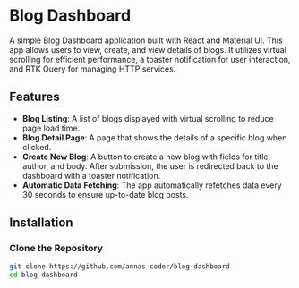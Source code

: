 # Blog Dashboard

A simple Blog Dashboard application built with React and Material UI. This app allows users to view, create, and view details of blogs. It utilizes virtual scrolling for efficient performance, a toaster notification for user interaction, and RTK Query for managing HTTP services.

## Features

- **Blog Listing**: A list of blogs displayed with virtual scrolling to reduce page load time.
- **Blog Detail Page**: A page that shows the details of a specific blog when clicked.
- **Create New Blog**: A button to create a new blog with fields for title, author, and body. After submission, the user is redirected back to the dashboard with a toaster notification.
- **Automatic Data Fetching**: The app automatically refetches data every 30 seconds to ensure up-to-date blog posts.

## Installation

### Clone the Repository

```bash
git clone https://github.com/annas-coder/blog-dashboard
cd blog-dashboard
